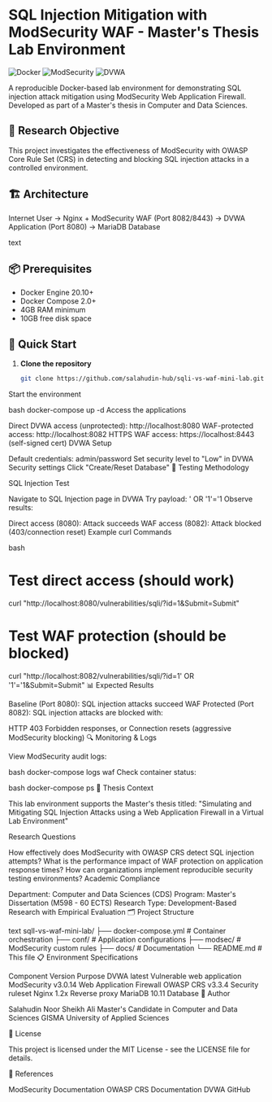 # SQL Injection Mitigation with ModSecurity WAF - Master's Thesis Lab Environment

![Docker](https://img.shields.io/badge/Docker-Enabled-2496ED?logo=docker)
![ModSecurity](https://img.shields.io/badge/ModSecurity-CRS-FF6D00?logo=modsecurity)
![DVWA](https://img.shields.io/badge/DVWA-Vulnerable%20App-0078D7)

A reproducible Docker-based lab environment for demonstrating SQL injection attack mitigation using ModSecurity Web Application Firewall. Developed as part of a Master's thesis in Computer and Data Sciences.

## 🎯 Research Objective

This project investigates the effectiveness of ModSecurity with OWASP Core Rule Set (CRS) in detecting and blocking SQL injection attacks in a controlled environment.

## 🏗️ Architecture
Internet User → Nginx + ModSecurity WAF (Port 8082/8443) → DVWA Application (Port 8080) → MariaDB Database

text

## 📦 Prerequisites

- Docker Engine 20.10+
- Docker Compose 2.0+
- 4GB RAM minimum
- 10GB free disk space

## 🚀 Quick Start

1. **Clone the repository**
   ```bash
   git clone https://github.com/salahudin-hub/sqli-vs-waf-mini-lab.git
Start the environment

bash
docker-compose up -d
Access the applications

Direct DVWA access (unprotected): http://localhost:8080
WAF-protected access: http://localhost:8082
HTTPS WAF access: https://localhost:8443 (self-signed cert)
DVWA Setup

Default credentials: admin/password
Set security level to "Low" in DVWA Security settings
Click "Create/Reset Database"
🧪 Testing Methodology

SQL Injection Test

Navigate to SQL Injection page in DVWA
Try payload: ' OR '1'='1
Observe results:

Direct access (8080): Attack succeeds
WAF access (8082): Attack blocked (403/connection reset)
Example curl Commands

bash
# Test direct access (should work)
curl "http://localhost:8080/vulnerabilities/sqli/?id=1&Submit=Submit"

# Test WAF protection (should be blocked)
curl "http://localhost:8082/vulnerabilities/sqli/?id=1' OR '1'='1&Submit=Submit"
📊 Expected Results

Baseline (Port 8080): SQL injection attacks succeed
WAF Protected (Port 8082): SQL injection attacks are blocked with:

HTTP 403 Forbidden responses, or
Connection resets (aggressive ModSecurity blocking)
🔍 Monitoring & Logs

View ModSecurity audit logs:

bash
docker-compose logs waf
Check container status:

bash
docker-compose ps
📝 Thesis Context

This lab environment supports the Master's thesis titled: "Simulating and Mitigating SQL Injection Attacks using a Web Application Firewall in a Virtual Lab Environment"

Research Questions

How effectively does ModSecurity with OWASP CRS detect SQL injection attempts?
What is the performance impact of WAF protection on application response times?
How can organizations implement reproducible security testing environments?
Academic Compliance

Department: Computer and Data Sciences (CDS)
Program: Master's Dissertation (M598 - 60 ECTS)
Research Type: Development-Based Research with Empirical Evaluation
🗂️ Project Structure

text
sqlI-vs-waf-mini-lab/
├── docker-compose.yml    # Container orchestration
├── conf/                 # Application configurations
├── modsec/              # ModSecurity custom rules
├── docs/                # Documentation
└── README.md           # This file
📋 Environment Specifications

Component	Version	Purpose
DVWA	latest	Vulnerable web application
ModSecurity	v3.0.14	Web Application Firewall
OWASP CRS	v3.3.4	Security ruleset
Nginx	1.2x	Reverse proxy
MariaDB	10.11	Database
👥 Author

Salahudin Noor Sheikh Ali
Master's Candidate in Computer and Data Sciences
GISMA University of Applied Sciences

📄 License

This project is licensed under the MIT License - see the LICENSE file for details.

🔗 References

ModSecurity Documentation
OWASP CRS Documentation
DVWA GitHub
